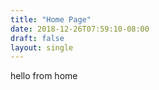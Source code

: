```yaml
---
title: "Home Page"
date: 2018-12-26T07:59:10-08:00
draft: false
layout: single
---
```




hello from home

